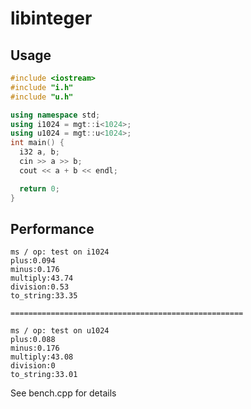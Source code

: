 # libinteger

## Usage

``` cpp
#include <iostream>
#include "i.h"
#include "u.h"

using namespace std;
using i1024 = mgt::i<1024>;
using u1024 = mgt::u<1024>;
int main() {
  i32 a, b;
  cin >> a >> b;
  cout << a + b << endl;

  return 0;
}
```

## Performance

```
ms / op: test on i1024
plus:0.094
minus:0.176
multiply:43.74
division:0.53
to_string:33.35

====================================================

ms / op: test on u1024
plus:0.088
minus:0.176
multiply:43.08
division:0
to_string:33.01
```

See bench.cpp for details